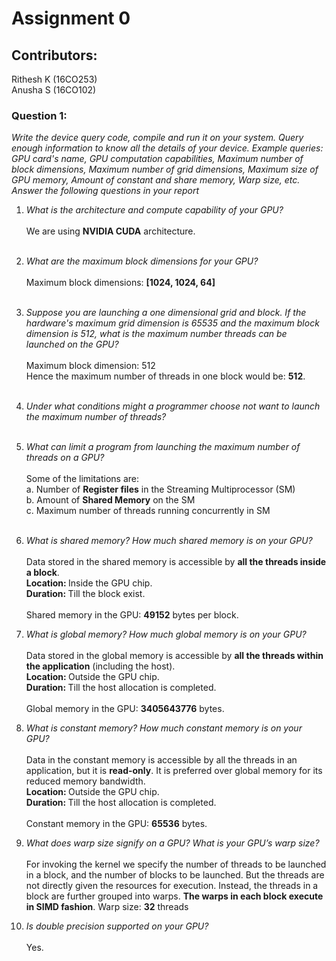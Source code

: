 # Assignment 0
## Contributors:
Rithesh K (16CO253) <br>
Anusha S (16CO102)

### Question 1:
<i>Write the device query code, compile and run it on your system. Query enough information to know all the details of
your device. Example queries: GPU card's name, GPU computation capabilities, Maximum number of block dimensions,
Maximum number of grid dimensions, Maximum size of GPU memory, Amount of constant and share memory, Warp
size, etc. Answer the following questions in your report</i><br>
1. <i>What is the architecture and compute capability of your GPU?</i><br><br>
  We are using <b>NVIDIA CUDA</b> architecture. <br><br>
2. <i>What are the maximum block dimensions for your GPU?</i><br><br>
  Maximum block dimensions: <b>[1024, 1024, 64]</b><br><br>
3. <i>Suppose you are launching a one dimensional grid and block. If the hardware's maximum grid dimension is
65535 and the maximum block dimension is 512, what is the maximum number threads can be launched on the GPU?</i><br><br>
  Maximum block dimension: 512<br>
  Hence the maximum number of threads in one block would be: <b>512</b>.<br><br>
4. <i>Under what conditions might a programmer choose not want to launch the maximum number of threads?</i><br><br>

5. <i>What can limit a program from launching the maximum number of threads on a GPU?</i><br><br>
  Some of the limitations are:<br>
  a. Number of <b>Register files</b> in the Streaming Multiprocessor (SM)<br>
  b. Amount of <b>Shared Memory</b> on the SM<br>
  c. Maximum number of threads running concurrently in SM<br><br>

6. <i>What is shared memory? How much shared memory is on your GPU?</i><br><br>
  Data stored in the shared memory is accessible by <b>all the threads inside a block</b>.<br>
  <b>Location: </b>Inside the GPU chip.<br>
  <b>Duration: </b>Till the block exist.<br><br>
  Shared memory in the GPU: <b>49152</b> bytes per block.

7. <i>What is global memory? How much global memory is on your GPU?</i><br><br>
  Data stored in the global memory is accessible by <b>all the threads within the application</b> (including the host).<br>
  <b>Location: </b>Outside the GPU chip.<br>
  <b>Duration: </b>Till the host allocation is completed.<br><br>
  Global memory in the GPU: <b>3405643776</b> bytes.

8. <i>What is constant memory? How much constant memory is on your GPU?</i><br><br>
  Data in the constant memory is accessible by all the threads in an application, but it is <b>read-only</b>. It is preferred over global memory for its reduced memory bandwidth.<br>
  <b>Location: </b>Outside the GPU chip.<br>
  <b>Duration: </b>Till the host allocation is completed.<br><br>
  Constant memory in the GPU: <b>65536</b> bytes.

9. <i>What does warp size signify on a GPU? What is your GPU’s warp size?</i><br><br>
  For invoking the kernel we specify the number of threads to be launched in a block, and the number of blocks to be launched. But the threads are not directly given the resources for execution. Instead, the threads in a block are further grouped into warps. <b>The warps in each block execute in SIMD fashion</b>.
  Warp size: <b>32</b> threads

10. <i>Is double precision supported on your GPU?</i><br><br>
  Yes.
